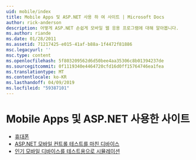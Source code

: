 ```yaml
---
uid: mobile/index
title: Mobile Apps 및 ASP.NET 사용 하 여 사이트 | Microsoft Docs
author: rick-anderson
description: 어떻게 ASP.NET 손쉽게 모바일 웹 응용 프로그램에 대해 알아봅니다.
ms.author: riande
ms.date: 01/28/2011
ms.assetid: 71217425-e015-41af-b88a-1f4472f81886
msc.legacyurl: ''
msc.type: content
ms.openlocfilehash: 5f803209562d6d50bee4aa35306c8b01394237de
ms.sourcegitcommit: 0f1119340e4464720cfd16d0ff15764746ea1fea
ms.translationtype: MT
ms.contentlocale: ko-KR
ms.lasthandoff: 04/09/2019
ms.locfileid: "59387101"
---
```

# <a name="mobile-apps--sites-with-aspnet"></a>Mobile Apps 및 ASP.NET 사용한 사이트

- [휴대폰](overview.md)
- [ASP.NET 모바일 컨트롤 테스트를 마친 디바이스](tested-devices.md)
- [인기 모바일 디바이스를 테스트용으로 시뮬레이션](device-simulators.md)
